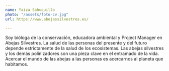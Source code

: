 ```yaml
---
name: Yaiza Sahuquillo
photo: "/assets/foto-cv.jpg"
url: https://www.abejassilvestres.es/

---
```

Soy bióloga de la conservación, educadora ambiental y Project Manager en Abejas Silvestres. La salud de las personas del presente y del futuro depende estrictamente de la salud de los ecosistemas. Las abejas silvestres y los demás polinizadores son una pieza clave en el entramado de la vida. Acercar el mundo de las abejas a las personas es acercarnos al planeta que habitamos.